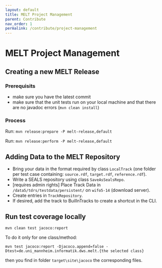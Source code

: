 ```yaml
---
layout: default
title: MELT Project Management
parent: Contribute
nav_order: 1
permalink: /contribute/project-management
---
```


# MELT Project Management

## Creating a new MELT Release

### Prerequisits
- make sure you have the latest commit
- make sure that the unit tests run on your local machine and that there are no javadoc errors (`mvn clean install`)

### Process

Run:
`mvn release:prepare -P melt-release,default`

Run:
`mvn release:perform -P melt-release,default`


## Adding Data to the MELT Repository

- Bring your data in the format required by class `LocalTrack` (one folder per test case containing: `source.rdf`, `target.rdf`, `reference.rdf`).
- Write a SEALS repository using class `SaveAsSealsRepo`.
- [requires admin rights] Place Track Data in `/data5/tdrs/testdata/persistent/` on `wifo5-14` (download server). 
- Create entries in `TrackRepository`.
- If desired, add the track to BuilInTracks to create a shortcut in the CLI.


## Run test coverage locally

```
mvn clean test jacoco:report
```

To do it only for one class/method:

```
mvn test jacoco:report -Djacoco.append=false -Dtest=de.uni_mannheim.informatik.dws.melt.{the selected class}
```

then you find in folder `target\site\jacoco` the corresponding files.